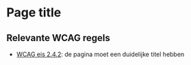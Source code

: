 # Page title

## Relevante WCAG regels

- [WCAG eis 2.4.2](https://www.w3.org/TR/WCAG21/#page-titled): de pagina moet een duidelijke titel hebben
